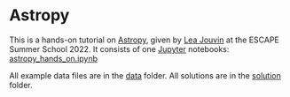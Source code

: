 # Astropy

This is a hands-on tutorial on [Astropy](https://www.astropy.org/), given by [Lea Jouvin](https://github.com/JouvinLea)  at the ESCAPE Summer School 2022.
It consists of one [Jupyter](https://jupyter.org/) notebooks: [astropy_hands_on.ipynb](astropy_hands_on.ipynb)

All example data files are in the [data](data) folder.
All solutions are in the [solution](solution) folder.
